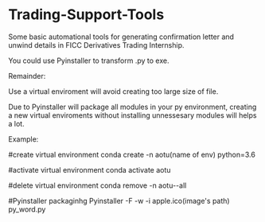 # Trading-Support-Tools

Some basic automational tools for generating confirmation letter and unwind details in FICC Derivatives Trading Internship.

You could use Pyinstaller to transform .py to exe.

Remainder: 

Use a virtual enviroment will avoid creating too large size of file.

Due to Pyinstaller will package all modules in your py environment, creating a new virtual enviroments without installing unnessesary modules will helps a lot.

Example:

#create virtual environment
conda create -n aotu(name of env) python=3.6

#activate virtual environment
conda activate aotu

#delete virtual environment
conda remove -n aotu--all

#Pyinstaller packaginhg
Pyinstaller -F -w -i apple.ico(image's path) py_word.py
